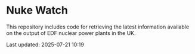 # Nuke Watch

This repository includes code for retrieving the latest information available on the output of EDF nuclear power plants in the UK.

Last updated: 2025-07-21 10:19